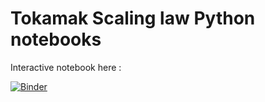 # Tokamak Scaling law Python notebooks

Interactive notebook here :

[![Binder](https://mybinder.org/badge_logo.svg)](https://mybinder.org/v2/gh/jhillairet/Master-Fusion---Tokamak-Dimensioning/master?filepath=notebooks%2FInteractive.ipynb)

